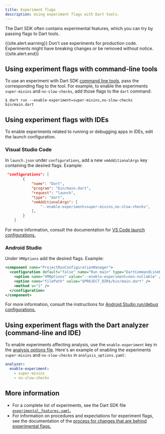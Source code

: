```yaml
---
title: Experiment flags
description: Using experiment flags with Dart tools.
---
```


The Dart SDK often contains experimental features,
which you can try by passing flags to Dart tools.

{{site.alert.warning}}
  Don't use experiments for production code.
  Experiments might have breaking changes or be removed
  without notice.
{{site.alert.end}}


## Using experiment flags with command-line tools

To use an experiment with Dart SDK [command line tools](/tools/sdk),
pass the corresponding flag to the tool.
For example, to enable the experiments
`super-mixins` and `no-slow-checks`,
add those flags to the `dart` command:

```terminal
$ dart run --enable-experiment=super-mixins,no-slow-checks bin/main.dart
```


## Using experiment flags with IDEs

To enable experiments related to running or debugging apps in IDEs,
edit the launch configuration.

### Visual Studio Code

In `launch.json` under `configurations`,
add a new `vmAdditionalArgs` key containing the desired flags.
Example:

```json
 "configurations": [
        {
            "name": "Dart",
            "program": "bin/main.dart",
            "request": "launch",
            "type": "dart",
            "vmAdditionalArgs": [
                "--enable-experiment=super-mixins,no-slow-checks",
            ],
        }
    ]
```

For more information, consult the documentation for
[VS Code launch configurations.][VSC instructions]

[VSC instructions]: https://code.visualstudio.com/docs/editor/debugging#_launch-configurations


### Android Studio

Under `VMOptions` add the desired flags.
Example:

```xml
<component name="ProjectRunConfigurationManager">
  <configuration default="false" name="Run main" type="DartCommandLineRunConfigurationType" factoryName="Dart Command Line Application">
    <option name="VMOptions" value="--enable-experiment=non-nullable" />
    <option name="filePath" value="$PROJECT_DIR$/bin/main.dart" />
    <method v="2" />
  </configuration>
</component>
```

For more information, consult the instructions for
[Android Studio run/debug configurations.][AS instructions]

[AS instructions]: https://developer.android.com/studio/run/rundebugconfig


## Using experiment flags with the Dart analyzer (command-line and IDE)

To enable experiments affecting analysis,
use the `enable-experiment` key in the [analysis options file][].
Here's an example of enabling the experiments
`super-mixins` and `no-slow-checks` in `analysis_options.yaml`:

[analysis options file]: /guides/language/analysis-options#the-analysis-options-file

```yaml
analyzer:
  enable-experiment:
    - super-mixins
    - no-slow-checks
```


## More information

* For a complete list of experiments,
  see the Dart SDK file [`experimental_features.yaml`.][]
* For information on procedures and expectations for experiment flags,
  see the documentation of the
  [process for changes that are behind experimental flags.][flags]

[`experimental_features.yaml`.]: https://github.com/dart-lang/sdk/blob/master/tools/experimental_features.yaml
[flags]: https://github.com/dart-lang/sdk/blob/master/docs/process/experimental-flags.md


